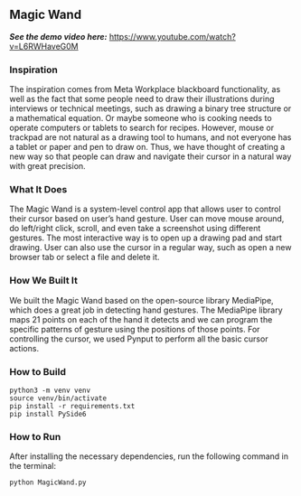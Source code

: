 ## Magic Wand

***See the demo video here:*** https://www.youtube.com/watch?v=L6RWHaveG0M

### Inspiration

The inspiration comes from Meta Workplace blackboard functionality, as well as the fact that some people need to draw their illustrations during interviews or technical meetings, such as drawing a binary tree structure or a mathematical equation. Or maybe someone who is cooking needs to operate computers or tablets to search for recipes. However, mouse or trackpad are not natural as a drawing tool to humans, and not everyone has a tablet or paper and pen to draw on. Thus, we have thought of creating a new way so that people can draw and navigate their cursor in a natural way with great precision.

### What It Does

The Magic Wand is a system-level control app that allows user to control their cursor based on user’s hand gesture. User can move mouse around, do left/right click, scroll, and even take a screenshot using different gestures. The most interactive way is to open up a drawing pad and start drawing. User can also use the cursor in a regular way, such as open a new browser tab or select a file and delete it.

### How We Built It

We built the Magic Wand based on the open-source library MediaPipe, which does a great job in detecting hand gestures. The MediaPipe library maps 21 points on each of the hand it detects and we can program the specific patterns of gesture using the positions of those points. For controlling the cursor, we used Pynput to perform all the basic cursor actions.

### How to Build


```
python3 -m venv venv
source venv/bin/activate
pip install -r requirements.txt
pip install PySide6
```

### How to Run

After installing the necessary dependencies, run the following command in the terminal:

```
python MagicWand.py 
```